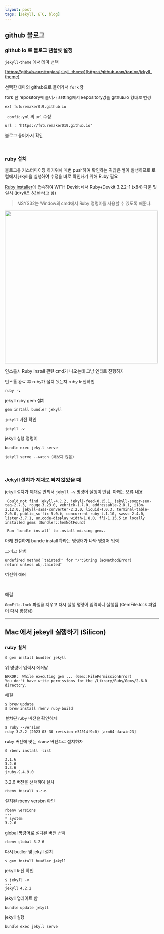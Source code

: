 ```yaml
---
layout: post
tags: [Jekyll, ETC, blog]
---
```


## github 블로그

### github io 로 블로그 템플릿 설정

`jekyll-theme` 에서 테마 선택

[https://github.com/topics/jekyll-theme](https://github.com/topics/jekyll-theme)

선택한 테마의 github으로 들어가서 `fork` 함

fork 한 repository에 들어가 setting에서 Repository명을 github.io 형태로 변경
```
ex) futuremaker019.github.io
```

`_config.yml` 의 `url` 수정
```
url : "https://futuremaker019.github.io"
```

블로그 들어가서 확인

<br>

### ruby 설치

블로그를 커스터마이징 하기위해 매번 push하여 확인하는 귀찮은 일이 발생하므로 로컬에서 jekyll을 실행하여 수정을 바로 확인하기 위해 Ruby 필요

[Ruby installer](https://rubyinstaller.org/downloads/)에 접속하여 WITH Devkit 에서 Ruby+Devkit 3.2.2-1 (x84) 다운 및 설치 (jekyll은 32bit라고 함)

> MSYS32는 Window의 cmd에서 Ruby 명령어를 사용할 수 있도록 해준다.

 <img src='{{"/assets/images/etc/ruby.png" | relative_url}}' width="500"/>


<br>

인스톨시 Ruby install 관련 cmd가 나오는데 그냥 엔터로 진행하자

인스톨 완료 후 ruby가 설치 됬는지 ruby 버전확인

```vi
ruby -v
```

jekyll ruby gem 설치

```
gem install bundler jekyll
```

`jekyll` 버전 확인

```
jekyll -v
```

jekyll 실행 명령어

```
bundle exec jekyll serve

jekyll serve --watch (해보지 않음)
```



<br>

### Jekyll 설치가 제대로 되지 않았을 때

jekyll 설치가 제대로 안되서 `jekyll -v` 명령어 실행이 안됨. 아래는 오류 내용

```
 Could not find jekyll-4.2.2, jekyll-feed-0.15.1, jekyll-soopr-seo-tag-2.7.3, rouge-3.23.0, webrick-1.7.0, addressable-2.8.1, i18n-1.12.0, jekyll-sass-converter-2.2.0, liquid-4.0.3, terminal-table-2.0.0, public_suffix-5.0.0, concurrent-ruby-1.1.10, sassc-2.4.0, listen-3.7.1, unicode-display_width-1.8.0, ffi-1.15.5 in locally installed gems (Bundler::GemNotFound)  

 Run `bundle install` to install missing gems.
```

아래 친절하게 bundle install 하라는 명령어가 나와 명령어 입력

그리고 실행

```
undefined method `tainted?' for "/":String (NoMethodError)
return unless obj.tainted?
```

여전히 에러

<br>

해결

`GemFile.lock` 파일을 지우고 다시 실행 명령어 입력하니 실행됨 (GemFile.lock 파일이 다시 생성됨)

---

## Mac 에서 jekeyll 실행하기 (Silicon)



### ruby 설치

```vi
$ gem install bundler jekyll
```

위 명령어 입력시 에러남
```vi
ERROR:  While executing gem ... (Gem::FilePermissionError)
You don't have write permissions for the /Library/Ruby/Gems/2.6.0 directory.
```

해결

```
$ brew update
$ brew install rbenv ruby-build
```

설치된 ruby 버전을 확인하자

```vi
$ ruby --version
ruby 3.2.2 (2023-03-30 revision e51014f9c0) [arm64-darwin23]
```

ruby 버전에 맞는 rbenv 버전으로 설치하자

```
$ rbenv install -list

3.1.6
3.2.6
3.3.6
jruby-9.4.9.0
```

3.2.6 버전을 선택하여 설치

```
rbenv install 3.2.6
```

설치된 rbenv version 확인

```
rbenv versions
---
* system
3.2.6
```

global 명령어로 설치된 버전 선택

```
rbenv global 3.2.6
```

다시 budler 및 jekyll 설치

```
$ gem install bundler jekyll
```

jekyll 버전 확인
```
$ jekyll -v 
---
jekyll 4.2.2
```

jekyll 업데이트 함

```
bundle update jekyll
```

jekyll 실행

```
bundle exec jekyll serve
```

